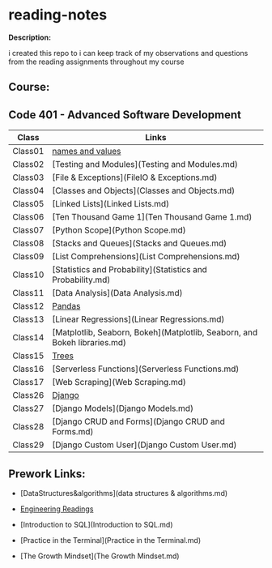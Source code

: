 # reading-notes
**Description:**

i created  this repo to i can keep track of my observations and questions from the reading assignments throughout my course
## Course:

##  Code 401 - Advanced Software Development

|   **Class**   |   **Links**            |
| ------------- | ---------------------- |
| Class01 | [names and values](Class01.md)  |
| Class02 | [Testing and Modules](Testing and Modules.md)  |
| Class03 | [File & Exceptions](FileIO & Exceptions.md)  |
| Class04 | [Classes and Objects](Classes and Objects.md)  |
| Class05 | [Linked Lists](Linked Lists.md)  |
| Class06 | [Ten Thousand Game 1](Ten Thousand Game 1.md)  |
| Class07 | [Python Scope](Python Scope.md)  |
| Class08 | [Stacks and Queues](Stacks and Queues.md)  |
| Class09 | [List Comprehensions](List Comprehensions.md)  |
| Class10 | [Statistics and Probability](Statistics and Probability.md)  |
| Class11 | [Data Analysis](Data Analysis.md)  |
| Class12 | [Pandas](Pandas.md)  |
| Class13 | [Linear Regressions](Linear Regressions.md)  |
| Class14 | [Matplotlib, Seaborn, Bokeh](Matplotlib, Seaborn, and Bokeh libraries.md)  |
| Class15 | [Trees](Trees.md)  |
| Class16 | [Serverless Functions](Serverless Functions.md)  |
| Class17 | [Web Scraping](Web Scraping.md)  |
| Class26 | [Django](Django.md)  |
| Class27 | [Django Models](Django Models.md)  |
| Class28 | [Django CRUD and Forms](Django CRUD and Forms.md)  |
| Class29 | [Django Custom User](Django Custom User.md)  |


## Prework Links:

* [DataStructures&algorithms](data structures & algorithms.md)

* [Engineering Readings](problemsSolving.md)

* [Introduction to SQL](Introduction to SQL.md)

* [Practice in the Terminal](Practice in the Terminal.md)

* [The Growth Mindset](The Growth Mindset.md)






